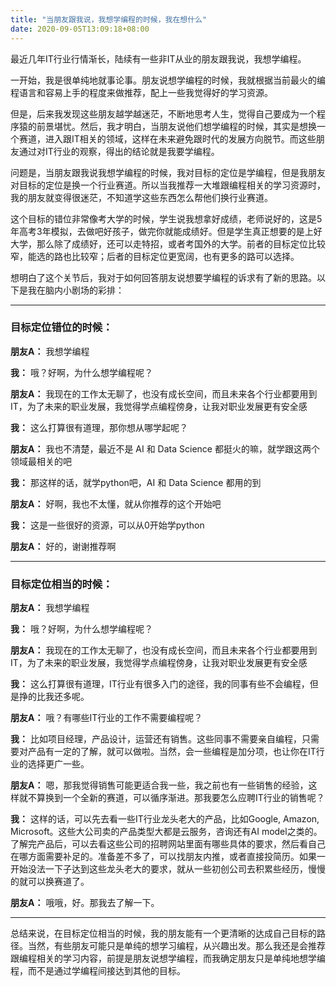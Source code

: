 ```yaml
---
title: "当朋友跟我说，我想学编程的时候，我在想什么"
date: 2020-09-05T13:09:18+08:00
---
```


最近几年IT行业行情渐长，陆续有一些非IT从业的朋友跟我说，我想学编程。

一开始，我是很单纯地就事论事。朋友说想学编程的时候，我就根据当前最火的编程语言和容易上手的程度来做推荐，配上一些我觉得好的学习资源。

但是，后来我发现这些朋友越学越迷茫，不断地思考人生，觉得自己要成为一个程序猿的前景堪忧。然后，我才明白，当朋友说他们想学编程的时候，其实是想换一个赛道，进入跟IT相关的领域，这样在未来避免跟时代的发展方向脱节。而这些朋友通过对IT行业的观察，得出的结论就是我要学编程。

问题是，当朋友跟我说我想学编程的时候，我对目标的定位是学编程，但是我朋友对目标的定位是换一个行业赛道。所以当我推荐一大堆跟编程相关的学习资源时，我的朋友就变得很迷茫，不知道学这些东西怎么帮他们换行业赛道。

这个目标的错位非常像考大学的时候，学生说我想拿好成绩，老师说好的，这是5年高考3年模拟，去做吧好孩子，做完你就能成绩好。但是学生真正想要的是上好大学，那么除了成绩好，还可以走特招，或者考国外的大学。前者的目标定位比较窄，能选的路也比较窄；后者的目标定位更宽阔，也有更多的路可以选择。

想明白了这个关节后，我对于如何回答朋友说想要学编程的诉求有了新的思路。以下是我在脑内小剧场的彩排：

---

### 目标定位错位的时候：

**朋友A：** 我想学编程

**我：** 哦？好啊，为什么想学编程呢？

**朋友A：** 我现在的工作太无聊了，也没有成长空间，而且未来各个行业都要用到IT，为了未来的职业发展，我觉得学点编程傍身，让我对职业发展更有安全感

**我：** 这么打算很有道理，那你想从哪学起呢？

**朋友A：** 我也不清楚，最近不是 AI 和 Data Science 都挺火的嘛，就学跟这两个领域最相关的吧

**我：** 那这样的话，就学python吧，AI 和 Data Science 都用的到

**朋友A：** 好啊，我也不太懂，就从你推荐的这个开始吧

**我：** 这是一些很好的资源，可以从0开始学python

**朋友A：** 好的，谢谢推荐啊

---

###  目标定位相当的时候：

**朋友A：** 我想学编程

**我：** 哦？好啊，为什么想学编程呢？

**朋友A：** 我现在的工作太无聊了，也没有成长空间，而且未来各个行业都要用到IT，为了未来的职业发展，我觉得学点编程傍身，让我对职业发展更有安全感

**我：** 这么打算很有道理，IT行业有很多入门的途径，我的同事有些不会编程，但是挣的比我还多呢。

**朋友A：** 哦？有哪些IT行业的工作不需要编程呢？

**我：** 比如项目经理，产品设计，运营还有销售。这些同事不需要亲自编程，只需要对产品有一定的了解，就可以做啦。当然，会一些编程是加分项，也让你在IT行业的选择更广一些。

**朋友A：** 嗯，那我觉得销售可能更适合我一些，我之前也有一些销售的经验，这样就不算换到一个全新的赛道，可以循序渐进。那我要怎么应聘IT行业的销售呢？

**我：** 这样的话，可以先去看一些IT行业龙头老大的产品，比如Google, Amazon, Microsoft。这些大公司卖的产品类型大都是云服务，咨询还有AI model之类的。了解完产品后，可以去看这些公司的招聘网站里面有哪些具体的要求，然后看自己在哪方面需要补足的。准备差不多了，可以找朋友内推，或者直接投简历。如果一开始没法一下子达到这些龙头老大的要求，就从一些初创公司去积累些经历，慢慢的就可以换赛道了。

**朋友A：** 哦哦，好。那我去了解一下。

---

总结来说，在目标定位相当的时候，我的朋友能有一个更清晰的达成自己目标的路径。当然，有些朋友可能只是单纯的想学习编程，从兴趣出发。那么我还是会推荐跟编程相关的学习内容，前提是朋友说想学编程，而我确定朋友只是单纯地想学编程，而不是通过学编程间接达到其他的目标。
